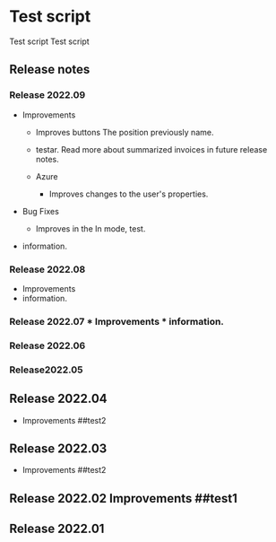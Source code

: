 # Test script
Test script
Test script


## Release notes



 ### Release 2022.09

* Improvements
  * Improves buttons
The position previously name.
  *  testar. Read more about summarized invoices in future release notes.

  * Azure  
      * Improves  changes to the user's properties.  

* Bug Fixes
  * Improves in the 
In  mode, test.



* information.
### Release  2022.08 
* Improvements  
* information.
### Release  2022.07 * Improvements  * information.
### Release 2022.06
### Release2022.05
## Release 2022.04 
- Improvements  ##test2
## Release 2022.03 
- Improvements  ##test2
## Release 2022.02 Improvements  ##test1


## Release 2022.01
